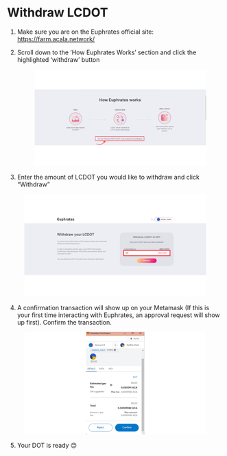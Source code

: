 # Withdraw LCDOT



1. Make sure you are on the Euphrates official site: https://farm.acala.network/
2.  Scroll down to the ‘How Euphrates Works’ section and click the highlighted ‘withdraw’ button

    <figure><img src="../../.gitbook/assets/WithdrawtoDOT.png" alt=""><figcaption></figcaption></figure>


3. Enter the amount of LCDOT you would like to withdraw and click “Withdraw”

<figure><img src="../../.gitbook/assets/Withdraw DOT.png" alt=""><figcaption></figcaption></figure>

4. A confirmation transaction will show up on your Metamask (If this is your first time interacting with Euphrates, an approval request will show up first). Confirm the transaction.

<figure><img src="../../.gitbook/assets/10 (2).png" alt=""><figcaption></figcaption></figure>

5. Your DOT is ready 😊
